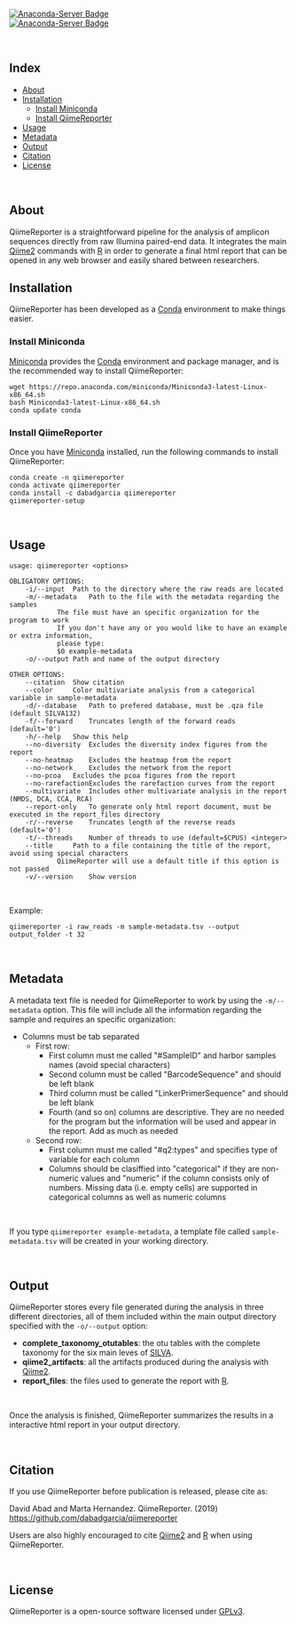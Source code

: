 [![Anaconda-Server Badge](https://anaconda.org/dabadgarcia/qiimereporter/badges/version.svg)](https://anaconda.org/dabadgarcia/qiimereporter)  
[![Anaconda-Server Badge](https://anaconda.org/dabadgarcia/qiimereporter/badges/latest_release_date.svg)](https://anaconda.org/dabadgarcia/qiimereporter)

<br>

## Index  
  * [About](#about)
  * [Installation](#installation)
  	* [Install Miniconda](#install-miniconda)
	* [Install QiimeReporter](#install-qiimereporter)
  * [Usage](#usage)
  * [Metadata](#metadata)  
  * [Output](#output)
  * [Citation](#citation)
  * [License](#license)

<br>

## About

QiimeReporter is a straightforward pipeline for the analysis of amplicon sequences directly from raw Illumina paired-end data. It integrates the main [Qiime2](https://github.com/qiime2/qiime2) commands with [R](https://cran.r-project.org/) in order to generate a final html report that can be opened in any web browser and easily shared between researchers.  

## Installation

QiimeReporter has been developed as a [Conda](https://docs.conda.io/projects/conda/en/latest/user-guide/install/) environment to make things easier. 

### Install Miniconda

[Miniconda](https://docs.conda.io/en/latest/miniconda.html) provides the [Conda](https://docs.conda.io/projects/conda/en/latest/user-guide/install/) environment and package manager, and is the recommended way to install QiimeReporter: 

```
wget https://repo.anaconda.com/miniconda/Miniconda3-latest-Linux-x86_64.sh
bash Miniconda3-latest-Linux-x86_64.sh
conda update conda
```

### Install QiimeReporter

Once you have [Miniconda](https://docs.conda.io/en/latest/miniconda.html) installed, run the following commands to install QiimeReporter:

```
conda create -n qiimereporter
conda activate qiimereporter
conda install -c dabadgarcia qiimereporter
qiimereporter-setup
```
<br>

## Usage
```
usage: qiimereporter <options>

OBLIGATORY OPTIONS:
	-i/--input 	Path to the directory where the raw reads are located
	-m/--metadata	Path to the file with the metadata regarding the samples
			The file must have an specific organization for the program to work
			If you don't have any or you would like to have an example or extra information, 
			please type: 
			$0 example-metadata
	-o/--output	Path and name of the output directory

OTHER OPTIONS:
	--citation	Show citation
	--color 	Color multivariate analysis from a categorical variable in sample-metadata 
	-d/--database 	Path to prefered database, must be .qza file (default SILVA132)
	-f/--forward	Truncates length of the forward reads (default='0')
	-h/--help	Show this help
	--no-diversity	Excludes the diversity index figures from the report
	--no-heatmap	Excludes the heatmap from the report
	--no-network	Excludes the network from the report
	--no-pcoa	Excludes the pcoa figures from the report
	--no-rarefactionExcludes the rarefaction curves from the report
	--multivariate	Includes other multivariate analysis in the report (NMDS, DCA, CCA, RCA)
	--report-only	To generate only html report document, must be executed in the report_files directory
	-r/--reverse	Truncates length of the reverse reads (default='0')
	-t/--threads	Number of threads to use (default=$CPUS) <integer>
	--title		Path to a file containing the title of the report, avoid using special characters 
			QiimeReporter will use a default title if this option is not passed
	-v/--version	Show version

```
<br>

Example:
```
qiimereporter -i raw_reads -m sample-metadata.tsv --output output_folder -t 32
```
<br>

## Metadata

A metadata text file is needed for QiimeReporter to work by using the `-m/--metadata` option. This file will include all the information regarding the sample and requires an specific organization:  
- Columns must be tab separated
	- First row: 
		- First column must me called "#SampleID" and harbor samples names (avoid special characters)
		- Second column must be called "BarcodeSequence" and should be left blank
		- Third column must be called "LinkerPrimerSequence" and should be left blank
		- Fourth (and so on) columns are descriptive. They are no needed for the program but the information will be used and appear in the       report. Add as much as needed
	- Second row: 
		- First column must me called "#q2:types" and specifies type of variable for each column
		- Columns should be clasiffied into "categorical" if they are non-numeric values and "numeric" if the column consists only of             numbers. Missing data (i.e. empty cells) are supported in categorical columns as well as numeric columns

<br>

If you type `qiimereporter example-metadata`, a template file called `sample-metadata.tsv` will be created in your working directory.

<br>

## Output
QiimeReporter stores every file generated during the analysis in three different directories, all of them included within the main output directory specified with the `-o/--output` option:  

- **complete_taxonomy_otutables**: the otu tables with the complete taxonomy for the six main leves of [SILVA](https://www.arb-silva.de/).
- **qiime2_artifacts**: all the artifacts produced during the analysis with [Qiime2](https://github.com/qiime2/qiime2).
- **report_files**: the files used to generate the report with [R](https://cran.r-project.org/).

<br>

Once the analysis is finished, QiimeReporter summarizes the results in a interactive html report in your output directory.

<br>

## Citation

If you use QiimeReporter before publication is released, please cite as:  
  
David Abad and Marta Hernandez. QiimeReporter. (2019) https://github.com/dabadgarcia/qiimereporter

Users are also highly encouraged to cite [Qiime2](https://github.com/qiime2/qiime2) and [R](https://cran.r-project.org/) when using QiimeReporter.

<br>

## License
QiimeReporter is a open-source software licensed under [GPLv3](https://github.com/dabadgarcia/qiimereporter/blob/master/LICENSE).
